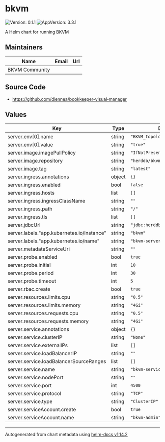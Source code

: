 # bkvm

![Version: 0.1.1](https://img.shields.io/badge/Version-0.1.1-informational?style=flat-square) ![AppVersion: 3.3.1](https://img.shields.io/badge/AppVersion-3.3.1-informational?style=flat-square)

A Helm chart for running BKVM

## Maintainers

| Name | Email | Url |
| ---- | ------ | --- |
| BKVM Community |  |  |

## Source Code

* <https://github.com/diennea/bookkeeper-visual-manager>

## Values

| Key | Type | Default | Description |
|-----|------|---------|-------------|
| server.env[0].name | string | `"BKVM_topology.enabled"` |  |
| server.env[0].value | string | `"true"` |  |
| server.image.imagePullPolicy | string | `"IfNotPresent"` |  |
| server.image.repository | string | `"herddb/bkvm"` |  |
| server.image.tag | string | `"latest"` |  |
| server.ingress.annotations | object | `{}` |  |
| server.ingress.enabled | bool | `false` |  |
| server.ingress.hosts | list | `[]` |  |
| server.ingress.ingressClassName | string | `""` |  |
| server.ingress.path | string | `"/"` |  |
| server.ingress.tls | list | `[]` |  |
| server.jdbcUrl | string | `"jdbc:herddb:local:temporary"` |  |
| server.labels."app.kubernetes.io/instance" | string | `"bkvm"` |  |
| server.labels."app.kubernetes.io/name" | string | `"bkvm-server"` |  |
| server.metadataServiceUri | string | `""` |  |
| server.probe.enabled | bool | `true` |  |
| server.probe.initial | int | `10` |  |
| server.probe.period | int | `30` |  |
| server.probe.timeout | int | `5` |  |
| server.rbac.create | bool | `true` |  |
| server.resources.limits.cpu | string | `"0.5"` |  |
| server.resources.limits.memory | string | `"4Gi"` |  |
| server.resources.requests.cpu | string | `"0.5"` |  |
| server.resources.requests.memory | string | `"4Gi"` |  |
| server.service.annotations | object | `{}` |  |
| server.service.clusterIP | string | `"None"` |  |
| server.service.externalIPs | list | `[]` |  |
| server.service.loadBalancerIP | string | `""` |  |
| server.service.loadBalancerSourceRanges | list | `[]` |  |
| server.service.name | string | `"bkvm-service"` |  |
| server.service.nodePort | string | `""` |  |
| server.service.port | int | `4500` |  |
| server.service.protocol | string | `"TCP"` |  |
| server.service.type | string | `"ClusterIP"` |  |
| server.serviceAccount.create | bool | `true` |  |
| server.serviceAccount.name | string | `"bkvm-admin"` |  |

----------------------------------------------
Autogenerated from chart metadata using [helm-docs v1.14.2](https://github.com/norwoodj/helm-docs/releases/v1.14.2)
